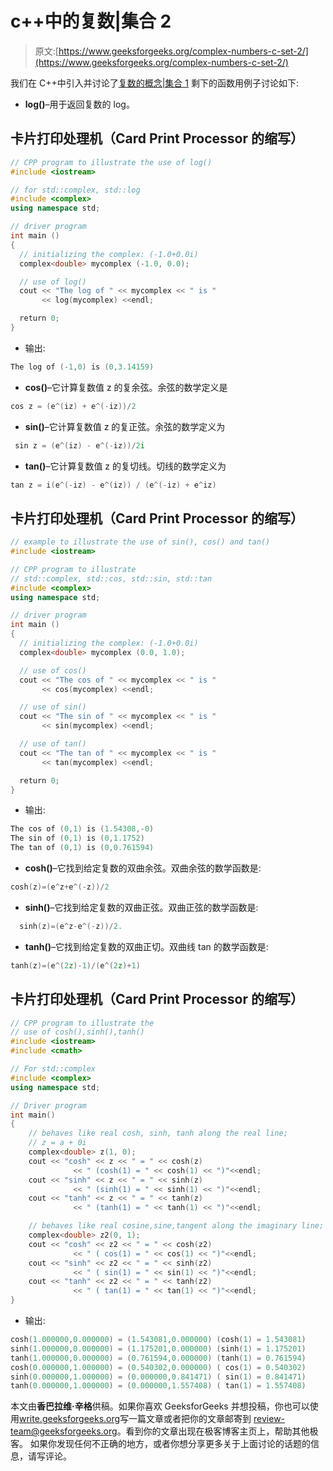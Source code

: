 # c++中的复数|集合 2

> 原文:[https://www.geeksforgeeks.org/complex-numbers-c-set-2/](https://www.geeksforgeeks.org/complex-numbers-c-set-2/)

我们在 C++中引入并讨论了[复数的概念|集合 1](https://www.geeksforgeeks.org/complex-numbers-c-set-1/)
剩下的函数用例子讨论如下:

*   **log()**–用于返回复数的 log。

## 卡片打印处理机（Card Print Processor 的缩写）

```cpp
// CPP program to illustrate the use of log()
#include <iostream>    

// for std::complex, std::log
#include <complex>
using namespace std;

// driver program
int main ()
{   
  // initializing the complex: (-1.0+0.0i)
  complex<double> mycomplex (-1.0, 0.0);

  // use of log()
  cout << "The log of " << mycomplex << " is "
       << log(mycomplex) <<endl;

  return 0;
}
```

*   输出:

```cpp
The log of (-1,0) is (0,3.14159)
```

*   **cos()**–它计算复数值 z 的复余弦。余弦的数学定义是

```cpp
cos z = (e^(iz) + e^(-iz))/2
```

*   **sin()**–它计算复数值 z 的复正弦。余弦的数学定义为

```cpp
 sin z = (e^(iz) - e^(-iz))/2i
```

*   **tan()**–它计算复数值 z 的复切线。切线的数学定义为

```cpp
tan z = i(e^(-iz) - e^(iz)) / (e^(-iz) + e^iz)
```

## 卡片打印处理机（Card Print Processor 的缩写）

```cpp
// example to illustrate the use of sin(), cos() and tan()
#include <iostream>    

// CPP program to illustrate
// std::complex, std::cos, std::sin, std::tan
#include <complex>
using namespace std;

// driver program
int main ()
{   
  // initializing the complex: (-1.0+0.0i)
  complex<double> mycomplex (0.0, 1.0);

  // use of cos()
  cout << "The cos of " << mycomplex << " is "
       << cos(mycomplex) <<endl;

  // use of sin()
  cout << "The sin of " << mycomplex << " is "
       << sin(mycomplex) <<endl;

  // use of tan()
  cout << "The tan of " << mycomplex << " is "
       << tan(mycomplex) <<endl;

  return 0;
}
```

*   输出:

```cpp
The cos of (0,1) is (1.54308,-0)
The sin of (0,1) is (0,1.1752)
The tan of (0,1) is (0,0.761594)
```

*   **cosh()**–它找到给定复数的双曲余弦。双曲余弦的数学函数是:

```cpp
cosh(z)=(e^z+e^(-z))/2
```

*   **sinh()**–它找到给定复数的双曲正弦。双曲正弦的数学函数是:

```cpp
  sinh(z)=(e^z-e^(-z))/2.
```

*   **tanh()**–它找到给定复数的双曲正切。双曲线 tan 的数学函数是:

```cpp
tanh(z)=(e^(2z)-1)/(e^(2z)+1)
```

## 卡片打印处理机（Card Print Processor 的缩写）

```cpp
// CPP program to illustrate the
// use of cosh(),sinh(),tanh()
#include <iostream>
#include <cmath>

// For std::complex
#include <complex>
using namespace std;

// Driver program
int main()
{      
    // behaves like real cosh, sinh, tanh along the real line;
    // z = a + 0i
    complex<double> z(1, 0);
    cout << "cosh" << z << " = " << cosh(z)
              << " (cosh(1) = " << cosh(1) << ")"<<endl;
    cout << "sinh" << z << " = " << sinh(z)
              << " (sinh(1) = " << sinh(1) << ")"<<endl;
    cout << "tanh" << z << " = " << tanh(z)
              << " (tanh(1) = " << tanh(1) << ")"<<endl;

    // behaves like real cosine,sine,tangent along the imaginary line; z2=0+1i
    complex<double> z2(0, 1);
    cout << "cosh" << z2 << " = " << cosh(z2)
              << " ( cos(1) = " << cos(1) << ")"<<endl;
    cout << "sinh" << z2 << " = " << sinh(z2)
              << " ( sin(1) = " << sin(1) << ")"<<endl;
    cout << "tanh" << z2 << " = " << tanh(z2)
              << " ( tan(1) = " << tan(1) << ")"<<endl;
}
```

*   输出:

```cpp
cosh(1.000000,0.000000) = (1.543081,0.000000) (cosh(1) = 1.543081)
sinh(1.000000,0.000000) = (1.175201,0.000000) (sinh(1) = 1.175201)
tanh(1.000000,0.000000) = (0.761594,0.000000) (tanh(1) = 0.761594)
cosh(0.000000,1.000000) = (0.540302,0.000000) ( cos(1) = 0.540302)
sinh(0.000000,1.000000) = (0.000000,0.841471) ( sin(1) = 0.841471)
tanh(0.000000,1.000000) = (0.000000,1.557408) ( tan(1) = 1.557408)
```

本文由**香巴拉维·辛格**供稿。如果你喜欢 GeeksforGeeks 并想投稿，你也可以使用[write.geeksforgeeks.org](http://www.write.geeksforgeeks.org)写一篇文章或者把你的文章邮寄到 review-team@geeksforgeeks.org。看到你的文章出现在极客博客主页上，帮助其他极客。
如果你发现任何不正确的地方，或者你想分享更多关于上面讨论的话题的信息，请写评论。